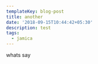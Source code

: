 ```yaml
---
templateKey: blog-post
title: another
date: '2018-09-15T10:44:42+05:30'
description: test
tags:
  - jamica
---
```

whats say
